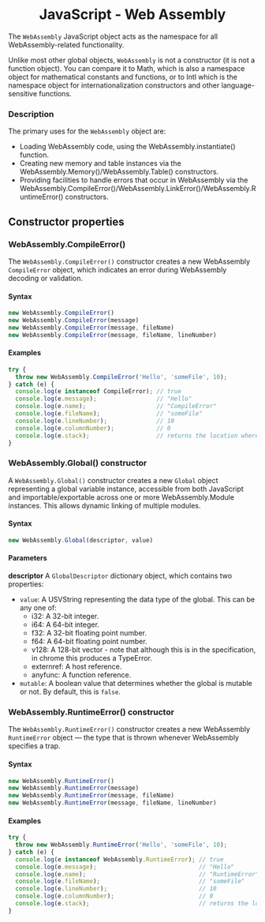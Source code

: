 <link rel="stylesheet" href="https://cdn.jsdelivr.net/npm/bootstrap-icons@1.5.0/font/bootstrap-icons.css">
<link rel="stylesheet" href="../../lib/doc_style.css">

<h1 style="text-align:center;">JavaScript - Web Assembly</h1>

The `WebAssembly` JavaScript object acts as the namespace for all WebAssembly-related functionality.

Unlike most other global objects, `WebAssembly` is not a constructor (it is not a function object). You can compare it to Math, which is also a namespace object for mathematical constants and functions, or to Intl which is the namespace object for internationalization constructors and other language-sensitive functions.

### Description
The primary uses for the `WebAssembly` object are:
* Loading WebAssembly code, using the WebAssembly.instantiate() function.
* Creating new memory and table instances via the WebAssembly.Memory()/WebAssembly.Table() constructors.
* Providing facilities to handle errors that occur in WebAssembly via the WebAssembly.CompileError()/WebAssembly.LinkError()/WebAssembly.RuntimeError() constructors.

## Constructor properties

### WebAssembly.CompileError()
The `WebAssembly.CompileError()` constructor creates a new WebAssembly `CompileError` object, which indicates an error during WebAssembly decoding or validation.

#### Syntax
```js
new WebAssembly.CompileError()
new WebAssembly.CompileError(message)
new WebAssembly.CompileError(message, fileName)
new WebAssembly.CompileError(message, fileName, lineNumber)
```

#### Examples
```js
try {
  throw new WebAssembly.CompileError('Hello', 'someFile', 10);
} catch (e) {
  console.log(e instanceof CompileError); // true
  console.log(e.message);                 // "Hello"
  console.log(e.name);                    // "CompileError"
  console.log(e.fileName);                // "someFile"
  console.log(e.lineNumber);              // 10
  console.log(e.columnNumber);            // 0
  console.log(e.stack);                   // returns the location where the code was run
}
```

### WebAssembly.Global() constructor
A `WebAssembly.Global()` constructor creates a new `Global` object representing a global variable instance, accessible from both JavaScript and importable/exportable across one or more WebAssembly.Module instances. This allows dynamic linking of multiple modules.

#### Syntax
```js
new WebAssembly.Global(descriptor, value)
```

#### Parameters
**descriptor**
A `GlobalDescriptor` dictionary object, which contains two properties:

* `value`: A USVString representing the data type of the global. This can be any one of:
  - i32: A 32-bit integer.
  - i64: A 64-bit integer.
  - f32: A 32-bit floating point number.
  - f64: A 64-bit floating point number.
  - v128: A 128-bit vector - note that although this is in the specification, in chrome this produces a TypeError.
  - externref: A host reference.
  - anyfunc: A function reference.
* `mutable`: A boolean value that determines whether the global is mutable or not. By default, this is `false`.

### WebAssembly.RuntimeError() constructor
The `WebAssembly.RuntimeError()` constructor creates a new WebAssembly `RuntimeError` object — the type that is thrown whenever WebAssembly specifies a trap.

#### Syntax
```js
new WebAssembly.RuntimeError()
new WebAssembly.RuntimeError(message)
new WebAssembly.RuntimeError(message, fileName)
new WebAssembly.RuntimeError(message, fileName, lineNumber)
```

#### Examples
```js
try {
  throw new WebAssembly.RuntimeError('Hello', 'someFile', 10);
} catch (e) {
  console.log(e instanceof WebAssembly.RuntimeError); // true
  console.log(e.message);                             // "Hello"
  console.log(e.name);                                // "RuntimeError"
  console.log(e.fileName);                            // "someFile"
  console.log(e.lineNumber);                          // 10
  console.log(e.columnNumber);                        // 0
  console.log(e.stack);                               // returns the location where the code was run
}
```
















